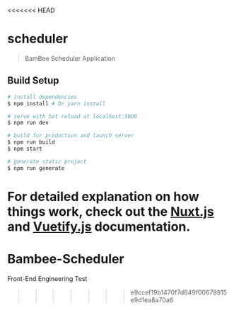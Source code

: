 <<<<<<< HEAD
# scheduler

> BamBee Scheduler Application

## Build Setup

``` bash
# install dependencies
$ npm install # Or yarn install

# serve with hot reload at localhost:3000
$ npm run dev

# build for production and launch server
$ npm run build
$ npm start

# generate static project
$ npm run generate
```

For detailed explanation on how things work, check out the [Nuxt.js](https://github.com/nuxt/nuxt.js) and [Vuetify.js](https://vuetifyjs.com/) documentation.
=======
# Bambee-Scheduler
Front-End Engineering Test
>>>>>>> e9ccef19b1470f7d649f00678915e9d1ea8a70a6
